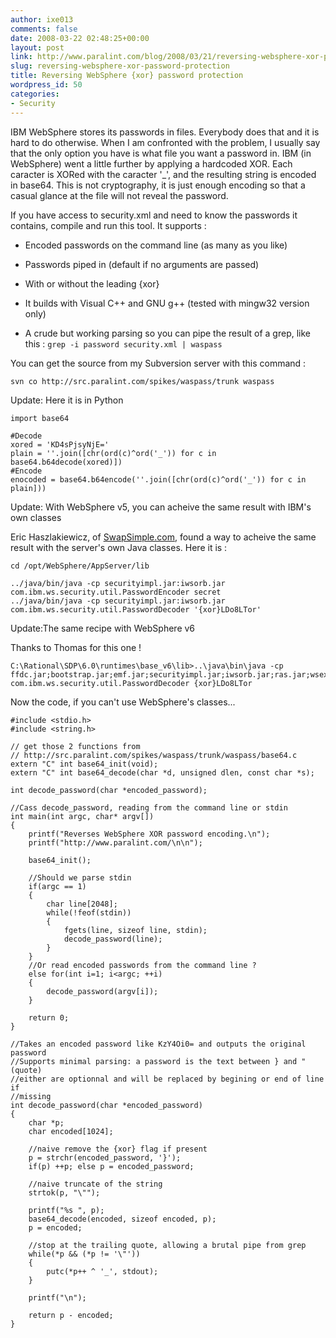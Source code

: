 ```yaml
---
author: ixe013
comments: false
date: 2008-03-22 02:48:25+00:00
layout: post
link: http://www.paralint.com/blog/2008/03/21/reversing-websphere-xor-password-protection/
slug: reversing-websphere-xor-password-protection
title: Reversing WebSphere {xor} password protection
wordpress_id: 50
categories:
- Security
---
```


IBM WebSphere stores its passwords in files. Everybody does that and it is hard to do otherwise. When I am confronted with the problem, I usually say that the only option you have is what file you want a password in. IBM (in WebSphere) went a little further by applying a hardcoded XOR. Each caracter is XORed with the caracter '_', and the resulting string is encoded in base64. This is not cryptography, it is just enough encoding so that a casual glance at the file will not reveal the password.

If you have access to security.xml and need to know the passwords it contains, compile and run this tool. It supports :



	
  * Encoded passwords on the command line (as many as you like)

	
  * Passwords piped in (default if no arguments are passed)

	
  * With or without the leading {xor}

	
  * It builds with Visual C++ and GNU g++ (tested with mingw32 version only)

	
  * A crude but working parsing so you can pipe the result of a grep, like this :
`grep -i password security.xml | waspass`


You can get the source from my Subversion server with this command :

```
svn co http://src.paralint.com/spikes/waspass/trunk waspass
```

Update: Here it is in Python

```
import base64

#Decode
xored = 'KD4sPjsyNjE='
plain = ''.join([chr(ord(c)^ord('_')) for c in base64.b64decode(xored)])
#Encode
enocoded = base64.b64encode(''.join([chr(ord(c)^ord('_')) for c in plain]))
```

Update: With WebSphere v5, you can acheive the same result with IBM's own classes

Eric Haszlakiewicz, of [SwapSimple.com](http://www.swapsimple.com/), found a way to acheive the same result with the server's own Java classes. Here it is :

```
cd /opt/WebSphere/AppServer/lib

../java/bin/java -cp securityimpl.jar:iwsorb.jar com.ibm.ws.security.util.PasswordEncoder secret
../java/bin/java -cp securityimpl.jar:iwsorb.jar com.ibm.ws.security.util.PasswordDecoder '{xor}LDo8LTor'
```



Update:The same recipe with WebSphere v6


Thanks to Thomas for this one !

```
C:\Rational\SDP\6.0\runtimes\base_v6\lib>..\java\bin\java -cp ffdc.jar;bootstrap.jar;emf.jar;securityimpl.jar;iwsorb.jar;ras.jar;wsexception.jar com.ibm.ws.security.util.PasswordDecoder {xor}LDo8LTor

```

<!-- more -->
Now the code, if you can't use WebSphere's classes...

```
#include <stdio.h>
#include <string.h>

// get those 2 functions from
// http://src.paralint.com/spikes/waspass/trunk/waspass/base64.c
extern "C" int base64_init(void);
extern "C" int base64_decode(char *d, unsigned dlen, const char *s);

int decode_password(char *encoded_password);

//Cass decode_password, reading from the command line or stdin
int main(int argc, char* argv[])
{
	printf("Reverses WebSphere XOR password encoding.\n");
	printf("http://www.paralint.com/\n\n");

	base64_init();

	//Should we parse stdin
	if(argc == 1)
	{
		char line[2048];
		while(!feof(stdin))
		{
			fgets(line, sizeof line, stdin);
			decode_password(line);
		}
	}
	//Or read encoded passwords from the command line ?
	else for(int i=1; i<argc; ++i)
	{
		decode_password(argv[i]);
	}

	return 0;
}

//Takes an encoded password like KzY4Oi0= and outputs the original password
//Supports minimal parsing: a password is the text between } and " (quote)
//either are optionnal and will be replaced by begining or end of line if
//missing
int decode_password(char *encoded_password)
{
	char *p;
	char encoded[1024];

	//naive remove the {xor} flag if present
	p = strchr(encoded_password, '}');
	if(p) ++p; else p = encoded_password;

	//naive truncate of the string
	strtok(p, "\"");

	printf("%s ", p);
	base64_decode(encoded, sizeof encoded, p);
	p = encoded;

	//stop at the trailing quote, allowing a brutal pipe from grep
	while(*p && (*p != '\"'))
	{
		putc(*p++ ^ '_', stdout);
	}

	printf("\n");

	return p - encoded;
}
```

